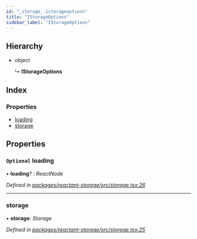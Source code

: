 ```yaml
---
id: "_storage_.istorageoptions"
title: "IStorageOptions"
sidebar_label: "IStorageOptions"
---
```


## Hierarchy

* object

  ↳ **IStorageOptions**

## Index

### Properties

* [loading](_storage_.istorageoptions.md#optional-loading)
* [storage](_storage_.istorageoptions.md#storage)

## Properties

### `Optional` loading

• **loading**? : *ReactNode*

*Defined in [packages/reactant-storage/src/storage.tsx:26](https://github.com/unadlib/reactant/blob/64ece1ec/packages/reactant-storage/src/storage.tsx#L26)*

___

###  storage

• **storage**: *Storage*

*Defined in [packages/reactant-storage/src/storage.tsx:25](https://github.com/unadlib/reactant/blob/64ece1ec/packages/reactant-storage/src/storage.tsx#L25)*
